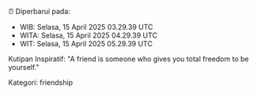 ⏰ Diperbarui pada:
- WIB: Selasa, 15 April 2025 03.29.39 UTC
- WITA: Selasa, 15 April 2025 04.29.39 UTC
- WIT: Selasa, 15 April 2025 05.29.39 UTC

Kutipan Inspiratif:
"A friend is someone who gives you total freedom to be yourself."


Kategori: friendship

